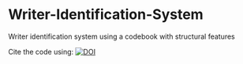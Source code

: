 # Writer-Identification-System
Writer identification system using a codebook with structural features


Cite the code using: [![DOI](https://zenodo.org/badge/500753141.svg)](https://zenodo.org/badge/latestdoi/500753141)

